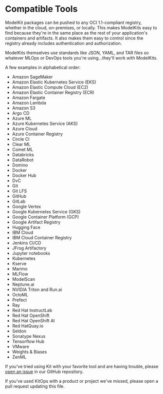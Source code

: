 # Compatible Tools

ModelKit packages can be pushed to any OCI 1.1-compliant registry, whether in the cloud, on-premises, or locally. This makes ModelKits easy to find because they're in the same place as the rest of your application's containers and artifacts. It also makes them easy to control since the registry already includes authentication and authorization.

ModelKits themselves use standards like JSON, YAML, and TAR files so whatever MLOps or DevOps tools you're using...they'll work with ModelKits.

A few examples in alphabetical order:
* Amazon SageMaker
* Amazon Elastic Kubernetes Service (EKS)
* Amazon Elastic Compute Cloud (EC2)
* Amazon Elastic Container Registry (ECR)
* Amazon Fargate
* Amazon Lambda
* Amazon S3
* Argo CD
* Azure ML
* Azure Kubernetes Service (AKS)
* Azure Cloud
* Azure Container Registry
* Circle CI
* Clear ML
* Comet ML
* Databricks
* DataRobot
* Domino
* Docker
* Docker Hub
* DvC
* Git
* Git LFS
* GitHub
* GitLab
* Google Vertex
* Google Kubernetes Service (GKS)
* Google Container Platform (GCP)
* Google Artifact Registry
* Hugging Face
* IBM Cloud
* IBM Cloud Container Registry
* Jenkins CI/CD
* JFrog Artifactory
* Jupyter notebooks
* Kubernetes
* Kserve
* Marimo
* MLFlow
* ModelScan
* Neptune.ai
* NVIDIA Triton and Run.ai
* OctoML
* Prefect
* Ray
* Red Hat InstructLab
* Red Hat OpenShift
* Red Hat OpenShift AI
* Red HatQuay.io
* Seldon
* Sonatype Nexus
* Tensorflow Hub
* VMware
* Weights & Biases
* ZenML

If you've tried using Kit with your favorite tool and are having trouble, please [open an issue](https://github.com/jozu-ai/kitops/issues/new/choose) in our GitHub repository.

If you've used KitOps with a product or project we've missed, please open a pull request updating this file.